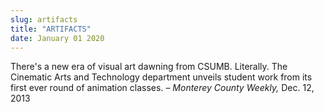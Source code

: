 ```yaml
---
slug: artifacts
title: "ARTIFACTS"
date: January 01 2020
---
```


 
<p>
  There's a new era of visual art dawning from CSUMB. Literally. The Cinematic
  Arts and Technology department unveils student work from its first ever round
  of animation classes. – <em>Monterey County Weekly,</em> Dec. 12, 2013
</p>
 

